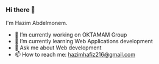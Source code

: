 ### Hi there 👋

I'm Hazim Abdelmonem.

- 🔭 I’m currently working on OKTAMAM Group
- 🌱 I’m currently learning Web Applications development
- 💬 Ask me about Web development
- 📫 How to reach me: hazimhafiz216@gmail.com
